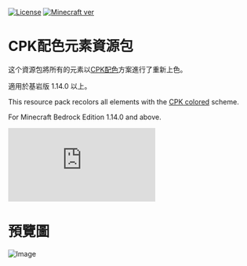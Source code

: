 [![License](https://img.shields.io/static/v1?label=License&message=CC%20BY-NC-SA%204.0&color=db2331&style=flat-square&logo=creative%20commons)](https://creativecommons.org/licenses/by-nc-sa/4.0/)
[![Minecraft ver](https://img.shields.io/static/v1?label=Minecraft%20Bedrock%20version&message=1.14.0+%2B&color=db2331&style=flat-square&logo=)](https://minecraft.net)

# CPK配色元素資源包
这个資源包將所有的元素以[CPK配色](https://zh.wikipedia.org/wiki/CPK配色)方案進行了重新上色。

適用於基岩版 1.14.0 以上。

This resource pack recolors all elements with the [CPK colored](https://en.wikipedia.org/wiki/CPK_coloring) scheme.

For Minecraft Bedrock Edition 1.14.0 and above.

![MCBBS連結](https://www.mcbbs.net/thread-1346345-1-1.html)

# 預覽圖
![Image](https://user-images.githubusercontent.com/61273857/190842455-834f75cf-81d7-4e47-8c80-28de1061e0a0.png)

